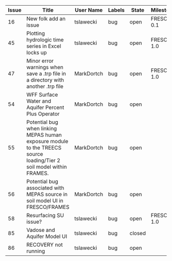 | Issue | Title | User Name | Labels | State | Milestone | Date Created |
|--|--|--|--|--|--|--|
| 16    | New folk add an issue                                                                                                | tslawecki          | bug                 | open          | FRESCO v 0.1            | 2020-12-23T18:01:06Z |
| 45    | Plotting hydrologic time series in Excel locks up                                                                    | tslawecki          | bug                 | open          | FRESCO v 1.0            | 2021-01-07T18:01:45Z |
| 47    | Minor error warnings when save a .trp file in a directory with another .trp file                                     | MarkDortch         | bug                 | open          | FRESCO v 1.0            | 2021-01-14T17:15:52Z |
| 54    | WFF Surface Water and Aquifer Percent Plus Operator                                                                  | MarkDortch         | bug                 | open          |                         | 2021-01-30T19:38:15Z |
| 55    | Potential bug when linking MEPAS human exposure module to the TREECS source loading/Tier 2 soil model within FRAMES. | MarkDortch         | bug                 | open          |                         | 2021-02-02T00:47:59Z |
| 56    | Potential bug associated with MEPAS source in soil model UI in FRESCO/FRAMES                                         | MarkDortch         | bug                 | open          |                         | 2021-02-02T00:53:56Z |
| 58    | Resurfacing SU issue?                                                                                                | tslawecki          | bug                 | open          | FRESCO v 1.0            | 2021-02-18T12:44:38Z |
| 85    | Vadose and Aquifer Model UI                                                                                          | tslawecki          | bug                 | closed        |                         | 2021-05-20T16:31:18Z |
| 86    | RECOVERY not running                                                                                                 | tslawecki          | bug                 | open          |                         | 2021-05-20T17:14:21Z |